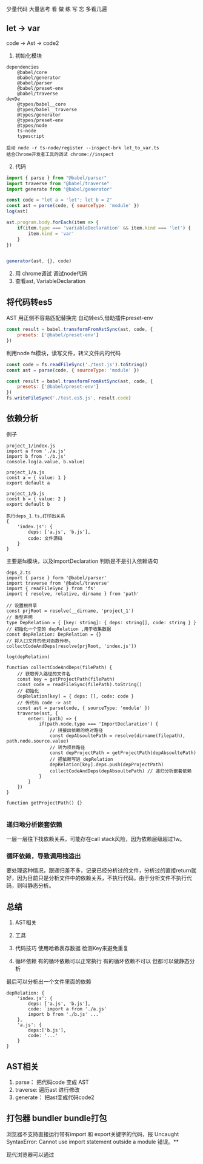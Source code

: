 少量代码 大量思考
看 做 练 写 忘
多看几遍

## let -> var
code -> Ast -> code2
1. 初始化模块
```
dependencies
    @babel/core
    @babel/generator
    @babel/parser
    @babel/preset-env
    @babel/traverse
devDe
    @types/babel__core
    @types/babel__traverse
    @types/generator
    @types/preset-env
    @types/node
    ts-node
    typescript
```
```
启动 node -r ts-node/register --inspect-brk let_to_var.ts 
结合Chrome开发者工具的调试 chrome://inspect
```
2. 代码
```js
import { parse } from "@babel/parser"
import traverse from "@babel/traverse"
import generate from "@babel/generator"

const code = "let a = 'let'; let b = 2"
const ast = parse(code, { sourceType: 'module' })
log(ast)

ast.program.body.forEach(item => {
    if(item.type === 'variableDeclaration' && item.kind === 'let') {
        item.kind = 'var'
    }
})


generator(ast, {}, code)
```
2. 用 chrome调试 调试node代码
3. 查看ast, VariableDeclaration

## 将代码转es5 
AST 用正侧不容易匹配替换完
自动转es5,借助插件preset-env

```js
const result = babel.transformFromAstSync(ast, code, {
    presets: ['@babel/preset-env']
})
```
利用node fs模块，读写文件，转义文件内的代码
```js
const code = fs.readFileSync('./test.js').toString()
const ast = parse(code, { sourceType: 'module' })

const result = babel.transformFromAstSync(ast, code, {
    presets: ['@babel/preset-env']
})
fs.writeFileSync('./test.es5.js', result.code)
```
## 依赖分析
例子
```
project_1/index.js
import a from './a.js'
import b from './b.js'
console.log(a.value, b.value)

project_1/a.js
const a = { value: 1 }
export default a

project_1/b.js
const b = { value: 2 }
export default b

执行deps_1.ts,打印出关系
{
    'index.js': {
        deps: ['a.js', 'b.js'],
        code: 文件源码
    }
}
```
主要是fs模块，以及ImportDeclaration 判断是不是引入依赖语句
```
deps_2.ts
import { parse } form '@babel/parser'
import traverse from '@babel/traverse'
import { readFileSync } from 'fs'
import { resolve, relative, dirname } from 'path'

// 设置根目录
const prjRoot = resolve(__dirname, 'project_1')
// 类型声明
type DepRelation = { [key: string]: { deps: string[], code: string } }
// 初始化一个空的 depRelation ,用于收集数据
const depRelation: DepRelation = {}
// 将入口文件的绝对函数传参，
collectCodeAndDeps(resolve(prjRoot, 'index.js'))

log(depRelation)

function collectCodeAndDeps(filePath) {
    // 获取传入路径的文件名
    const key = getProjectPath(filePath) 
    const code = readFileSync(filePath).toString()
    // 初始化
    depRelation[key] = { deps: [], code: code }
    // 传代码 code -> ast
    const ast = parse(code, { sourceType: 'module' })
    traverse(ast, {
        enter: (path) => {
            if(path.node.type === 'ImportDeclaration') {
                // 拼接出依赖的绝对路径
                const depAbsoultePath = resolve(dirname(filepath), path.node.source.value)
                // 转为项目路径
                const depProjectPath = getProjectPath(depAbsoultePath)
                // 把依赖写进 depRelation
                depRelation[key].deps.push(depProjectPath)
                collectCodeAndDeps(depAbsoultePath) // 递归分析嵌套依赖
            }
        }
    })
} 

function getProjectPath() {}


```
### 递归地分析嵌套依赖
一层一层往下找依赖关系，可能存在call stack风险，因为依赖层级超过1w。

### 循环依赖，导致调用栈溢出
要处理这种情况，跟递归差不多，记录已经分析过的文件，分析过的直接return就好，因为目前只是分析文件中的依赖关系，不执行代码。由于分析文件不执行代码，则叫静态分析。

## 总结
1. AST相关
2. 工具 
3. 代码技巧
使用哈希表存数据
检测Key来避免重复

4. 循环依赖
有的循环依赖可以正常执行
有的循环依赖不可以
但都可以做静态分析

最后可以分析出一个文件里面的依赖

```
depRelation: {
	'index.js': {
		deps: ['a.js', 'b.js'],
		code: `import a from './a.js'
		import b from './b.js' ...`
	},
	'a.js': {
		deps:['b.js'],
		code: '...'
	}
}
```

## AST相关

1. parse： 把代码code 变成 AST
2. traverse: 遍历ast 进行修改
3. generate： 把ast变成代码code2

## 打包器 bundler  bundle打包



浏览器不支持直接运行带有import 和 export关键字的代码，报 Uncaught SyntaxError: Cannot use import statement outside a module 错误。** 

现代浏览器可以通过 <script type="module"> 来支持import export ，但IE 8 - 15不支持import export。

```
<script type="module" scr="index.js"></script>
```

**激进的兼容策略：不支持IE,而且直接用import导致文件请求过多。**

**平缓的兼容策略：将关键字转译为普通代码，并把所有文件打包成一个文件。**

1. 转译为es5代码，把import /export变为函数；
2. 打包成一个文件。

import export 转函数，需要了解编译原理，但babel/core帮我们解决了，直接调用对应的函数就可以。

**本质上：ESModule 语法 变成了 CommonJS规则** 

1. 将全部依赖关系文件打包成一个文件
2. 将es6的import export 语法转为 common.js语法， require exports 

### 编译import export 关键字

code -> es5Code -> ast -> code2

过程用到的关键语法

```js
nodeJs 的读写
import { readFileSync } from 'fs'
import { resolve, relative, dirname } from 'path';
const code = readFileSync(filepath).toString()

code -> es5Code  把import转为require，export转为exports
 import * as babel from '@babel/core'
 const { code: es5Code } = babel.transform(code, {
    presets: ['@babel/preset-env']
  })
 
es5Code -> ast
  import { parse } from "@babel/parser"
 // 将代码转为 AST
  const ast = parse(es5Code, { sourceType: 'module' })
  
ast -> code2 
  import traverse from "@babel/traverse"
  traverse(ast, {
    enter: path => {
      if (path.node.type === 'ImportDeclaration') {
        // path.node.source.value 往往是一个相对路径，如 ./a.js，需要先把它转为一个绝对路径
        const depAbsolutePath = resolve(dirname(filepath), path.node.source.value)
        // 然后转为项目路径
        const depProjectPath = getProjectPath(depAbsolutePath)
        // 把依赖写进 depRelation
        depRelation[key].deps.push(depProjectPath)
        collectCodeAndDeps(depAbsolutePath)
      }
    }
  })  
```

1. 从入口文件出发，分析出引用到的文件的依赖；

2. 不仅分析出依赖关系，还将es5Code收集起来；

3. 参考webpack打包后的dist文件，添加一些头尾，生成最终打包出来的代码，将import export module形式改为commonJs形式

   ```js
   gtp:
   esModule 和 CommonJS 都是用于在 JavaScript 中导出和导入模块的机制，但它们的语法和行为有所不同。
   
   ES modules 是 ECMAScript 标准中定义的一种模块系统，使用 import 和 export 关键字来导入和导出模块。这种机制可以在浏览器端和 Node.js 环境下使用，支持静态分析、动态加载和 Tree-shaking 等特性。
   
   CommonJS 是 Node.js 最初采用的一种模块规范，使用 require() 和 module.exports 来导入和导出模块。相比 ES modules，它的语法更加简单直观，但不支持动态导入和 Tree-shaking。
   
   总的来说，如果你要开发运行在现代浏览器中的应用程序或库，建议使用 ES modules；如果你要编写运行在 Node.js 环境下的代码，可以使用 CommonJS 或 ES modules（Node.js 支持两种规范）；如果你需要同时支持浏览器和 Node.js 环境，可以使用打包工具将 ES modules 转换为 CommonJS 或者 AMD 规范。
   ```

   require 一个文件，就是执行一个文件的代码。

   excute 就是把某个文件的代码挂载出来，然后执行

code -> es5Code 把import/export 转为require/ exports函数。

然后转ast,对语法进行降级，因为要重新写code2, 先要转ast才能转code2，

然后转译之后，要考虑怎么把这个代码封装好，符合CommonJs2的规范，保证最后代码能够执行，

所以还需要自己加代码进行处理

#### 最终目标

对于**bunder**来说，这些都是字符串，我们要做的事拼接字符串，满足最后我们的打包目标

1. 转译文件，import/export 转为 require exports
2. 合并成一个文件，拼接字符串**generateCode**，最后写文件

打包出来需要包含

```
var depRelation = [
	{ key: 'index.js', deps: ['a.js', 'b.js'], code: function... },
	{ key: 'a.js', deps: ['b.js'], code: function... }
	{ key: 'b.js', deps: ['a.js'], code: function... }
]
code里面是key文件对应的代码
var modules = {} 缓存所有执行过的模块
excute(depRelation[0].key)
function excute(key) {
	var require = ...
	var module = ...
	var item = depRelation.find...
	item.code(require, module, module.exports) // module是以前要求要的，现在没啥用了，但还是要有
	
}
```

### 待完成

1. bundler1 code -> es5Code

code -> es5Code 的代码

```js
b.js源码
 
import a from './a.js'
const b = {
  value: 'b',
  getA: () => a.value + ' from b.js'
}
export default b

import/export 转译为 require/exports函数
b.js代码
"use strict";
Object.defineProperty(exports, "__esModule", {
  value: true
});                                       
===> const exports = { __esModule: true }
                                      
exports["default"] = void 0; 
===> const exports = { __esModule: true, default: undefined }
                                      
var _a = _interopRequireDefault(require("./a.js"));

function _interopRequireDefault(obj) { 
    return obj && obj.__esModule ? obj : { "default": obj };
}

var b = {
  value: 'b',
  getA: function getA() {
    return _a["default"].value + ' from b.js';
  }
};
                                      
var _default = b;
exports["default"] = _default;



```

已转译，接下来就是怎么打包到一个文件内，需要增加额外代码进行支持。



个人想法： import或者require就是引入并执行一个文件，最后输出export/module.exports上挂载的东西，

所以配套使用。

EsModule 和CommonJs，主要是语法和行为上的差异，语法上ESModule，是ECMAScript定义的一个一个模块系统，用import/export关键字，并支持静态分析、动态导入和TreeShaking

而CommonJs是NodeJs最初定义的一套模块系统，语法用require/module.exports 

现代浏览器支持EsModule,需要script标签内用 type="module"，IE不支持。



## Loader

上节课封装的bundler不支持css

关键： 把css转为js。js文件中共，css文件代码转为字符串，然后在写入的时候，用dom操作，添加到html文件中。

注意：css中会有属性选择器，会有双引号，如果直接用`"${code}"`反引号+双引号进行包裹的话，最后写的文件会出问题，所以用**`${JSON.stringify(code)}`**,JSON.stringify会对双引号进行转义。

```js
if(/\.css$/.test(path)) {
    code = `const str = ${JSON.stringify(code)}
		if(document) {
			const style = document.createElement('style')
			style.innerHTML = str
			document.head.appendChild(style)
}
export default str
	`
}
```

loader可以是一个函数，

css-loader 就是把上面的代码单独封装在一个文件里面，导出方法

```js
css-loader.js
const transform = code => `
	const str = ${JSON.stringify(code)}
	if(document) {
const style = document.createElement('style')
style.innerHTML = str
document.head.appendChild(style)
}
export default str
`

module.exports = transform


bundler.ts
if(/\.css$/.test(path)) {
  code = require('./css-loader.js')(code)   
}

```

 单一职责原则

webpack里每个loader只做一件事，方便组合。

而上面的代码做了两件事，第一是css->js， 第二是添加到head里面。拆分为css-loader、style-loader。但我们无法实现style-loader，因为style-loader是插入代码，需要寻找插入时机和插入位置。

如果是sassLoader,lessLoader -> cssLoader 这样过程一直是转译，但style-loader是接收到css-loader transform后的代码，并添加插入逻辑。 

拆分后的代码

```js
css-loader 
const tranform = (code) => `
	const str = ${JSON.stringify(code)}
	export default str
` 
module.exports = transform

stule-loader
const tranform = (code) => `
${code}
	if(document) {
const style = document.createElement('style')
style.innerHTML = ${JSON.stringify(code)}
document.head.appendChild(style)
}
` 
module.exports = transform

code = require('./css-loader.js')(code)
code = require('./style-loader.js')(code)
但这样的话，最后打包输出的结果

const str = "const str = \"body{color: red}\"\"
...
style.innerHTML = "const str = \"body{color: red}\"..."
输出的了多余的代码，这样就会有问题
```



## 源码 学习

不推荐直接看源码，

先想一次，大胆假设，知道大概原理，带着问题看源码。

style-loader的源码难，没看懂课程。但没必要花很多时间在这里，技术比较小众。



webpack-cli的调试

1. node 命令行窗口直接调试

   ```js
   ./node_modules/.bin/webpack-cli 对src目录进行打包
   去.bin目录看脚本命令
   对应执行的哪个文件
   自己敲的时候要加上 --mode=production
   ./node_modules/.bin/webpack-cli --mode=development
   node ./mode_modules/webpack-cli/bin/cli.js --mode=development
   ```

2. node 执行打包脚本命令对应的js文件，并用chrome进行调试

   ```js
   node --inspect-brk ./node_modules/webpack-cli/bin/cli.js
   ```

3. github下载webpack-cli的源码，用yarn link进行关联

   ```js
   1. 单独一个目录：   clone webpack-cli
   2. 设置版本：      git reset --hard webpack-cli@4.2.0
   3. 安装依赖：      yarn
   4. 到底下目录才行： cd packages/webpack-cli/
   5. 建立关联：      yanr link
   6. 然后到另一个项目用： yran link webpack-cli 进行替换
   7. 可以在下载的源代码底下的 packages/bin 去找cli.js log调试
   ```



### 看源码，带着问题看

1. 折叠所有代码;
2. 声明不看，if不看（旁支），if else 要看，要看那种铁定执行的语句;
3. 看必定会执行的代码

遵循这个规则，

1. webpack-cli怎么用webpack

```js
--- 文件 -- 方法

---cli.js 
runCLI
--- /lib/bootstrap.js
cli.run()
--- webpack-cli.js
-- run
		compiler = this.createCompiler(options, callback);
-- createCompiler
		compiler = webpack(options, callback);
```

2. webpack如何分析index.js的，分析并收集依赖，打包成一个文件

   ```js
   new 了一个 Complier，做了一堆初始化，但并没有找到怎么去分析依赖的代码
   hooks.xxx.call
   
   hooks.xxx.call 是什么？
   Tapable webpack团队为了写webpack而写的一个事件/钩子库 监听和触发事件的一个库，发布订阅系统
   
   用法：
   定义一个事件/钩子
   this.hooks.事件名 = new SyncHook(['arg1', 'arg2'])
   监听一个事件/钩子
   this.hooks.事件名.tap('监听理由', fn)
   button.on('click', fn)
   触发一个事件/钩子
   this.hooks.事件名.call('arg1', 'arg2')
   button.trigger('click', data)
   ```

3. webpack的流程是怎么样的， webpack把打包分为几个阶段（几个钩子）

   ```
   需要不断去找钩子和执行函数
   ```

4. 读取index.js 并分析和收集依赖在哪个阶段

   ```ks
   webpack只是一个架子，主要是创建了各种插件
   
   EntryPlugin
   
   很难找，性价比不高
   ```
   
   
   
   上面看源码的总结，看迷糊了，就是一直在找钩子
   
   1. 使用hooks 把主要阶段固定下来
   2. 插件自己选择阶段做事
   3. 入口是有入口插件 EntryPlugins搞定的
   4. make - compiler - compilation - entry - dep - module
   5. 目前我们分析到 factory.create这一行
   
   看源码技巧
   
   1. 没有技巧，看不懂说明水平不到
   2. 多看几遍，寻找灵感
   
   ```
   _source_ _ast_
   
   doBuild runLoaders
   ```
   
   webpack 用了 acorn第三方库来parse js
   
   
   
   先知道原理 才看得懂 源码
   
   ### webpack 装逼指南
   
   1. 阅读了webpack 源码
   2. webpack 使用 Tapable 作为事件中心，将打包分为 env,compile,make sewal,emit等阶段
   3. 在make阶段借助acorn对源码进行了parse
   
   

chunk 动态引入的模块用chunk单独一个文件，

源码暂时还是不读了，太复杂了。

### 总结

主要还是手写一个简单的打包器 这一块流程 熟悉

